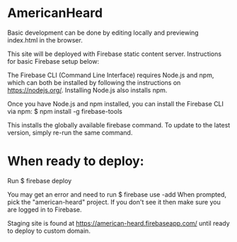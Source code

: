 # AmericanHeard

Basic development can be done by editing locally and previewing index.html in the browser.

This site will be deployed with Firebase static content server. Instructions for basic Firebase setup below:

The Firebase CLI (Command Line Interface) requires Node.js and npm, which can both be installed by following the instructions on https://nodejs.org/. Installing Node.js also installs npm.

Once you have Node.js and npm installed, you can install the Firebase CLI via npm:
$ npm install -g firebase-tools

This installs the globally available firebase command. To update to the latest version, simply re-run the same command.

# When ready to deploy:

Run $ firebase deploy

You may get an error and need to run
$ firebase use -add
When prompted, pick the "american-heard" project. If you don't see it then make sure you are logged in to Firebase.

Staging site is found at https://american-heard.firebaseapp.com/ until ready to deploy to custom domain.
